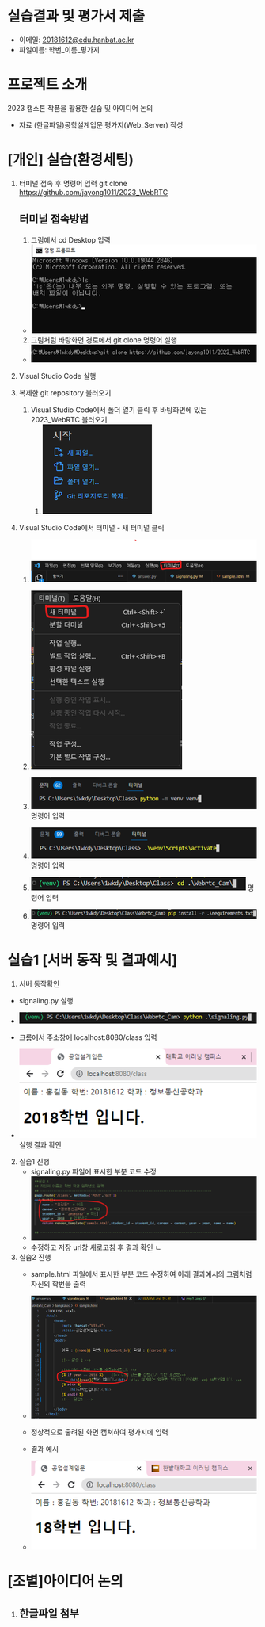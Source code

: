 
# 실습결과 및 평가서 제출
- 이메일: 20181612@edu.hanbat.ac.kr 
- 파일이름: 학번_이름_평가지

# **프로젝트 소개** #
2023 캡스톤 작품을 활용한 실습 및 아이디어 논의
- 자료 (한글파일)공학설계입문 평가지(Web_Server) 작성 


# [개인] 실습(환경세팅) #
1. 터미널 접속 후 명령어 입력 git clone https://github.com/jayong1011/2023_WebRTC  
 
   ## 터미널 접속방법 ##
   1. 그림에서 cd Desktop 입력
    - ![terminal](image/img1.png)


   2. 그림처럼 바탕화면 경로에서 git clone 명령어 실행
    - ![terminal](image/img2.png ) 
   

2. Visual Studio Code 실행
   

3. 복제한 git repository 불러오기
   1. Visual Studio Code에서 폴더 열기 클릭 후 바탕화면에 있는 2023_WebRTC 불러오기 
      1. ![fodler](image/img6.png)
    
   
4. Visual Studio Code에서 터미널 - 새 터미널 클릭
   1. ![terminal](image/img7.png)
   2. ![terminal2](image/img8.png)

   3. ![termainal3](image/img9.png) 명령어 입력
   
   4. ![terminal4](image/img10.png) 명령어 입력
   
   5. ![termainal5](image/img11.png) 명령어 입력

   6. ![terminal](imag/../image/img17.png) 명령어 입력
   

# 실습1 [서버 동작 및 결과예시] #
1. 서버 동작확인

  - signaling.py 실행
  - ![result](image/img13.png) 


  - 크롬에서 주소창에 localhost:8080/class 입력 
  - ![result](image/img12.png) 실행 결과 확인


2. 실습1 진행
   - signaling.py 파일에 표시한 부분 코드 수정
   - ![result](image/img20.png)
   - 수정하고 저장 url창 새로고침 후 결과 확인
  ㄴ
3. 실습2 진행
   - sample.html 파일에서 표시한 부분 코드 수정하여 아래 결과예시의 그림처럼 자신의 학번을 출력
   - ![result](image/img14.png)
   - 정상적으로 출려된 화면 캡쳐하여 평가지에 입력 
  
   - 결과 예시
   - ![reuslt](image/img16.png)
 
# [조별]아이디어 논의 
1. ## 한글파일 첨부
   


   